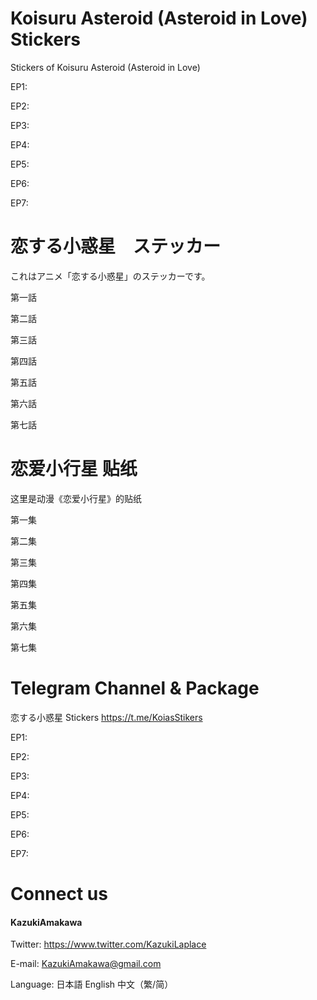 # Koisuru Asteroid (Asteroid in Love) Stickers
Stickers of Koisuru Asteroid (Asteroid in Love)

EP1: 

EP2:

EP3:

EP4:

EP5:

EP6:

EP7:

# 恋する小惑星　ステッカー
これはアニメ「恋する小惑星」のステッカーです。

第一話

第二話

第三話

第四話

第五話

第六話

第七話


# 恋爱小行星 贴纸
这里是动漫《恋爱小行星》的贴纸

第一集

第二集

第三集

第四集

第五集

第六集

第七集


# Telegram Channel & Package
恋する小惑星 Stickers https://t.me/KoiasStikers

EP1: 

EP2:

EP3:

EP4:

EP5:

EP6:

EP7:


# Connect us

#### KazukiAmakawa
Twitter: https://www.twitter.com/KazukiLaplace

E-mail: KazukiAmakawa@gmail.com

Language: 日本語 English 中文（繁/简）
